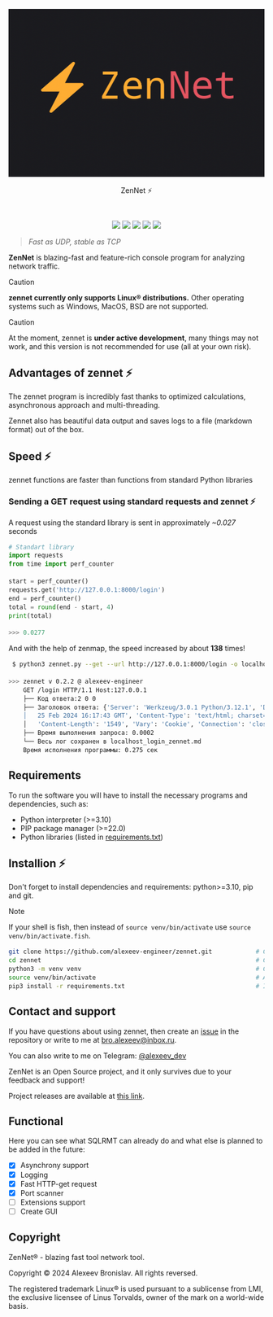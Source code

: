 <p align="center">
    <img src="extra/zennet.png">
</p>

<p align="center">ZenNet ⚡️</p>
<br>
<p align="center">
    <img src="https://img.shields.io/github/languages/top/alexeev-engineer/zennet?style=for-the-badge">
    <img src="https://img.shields.io/github/languages/count/alexeev-engineer/zennet?style=for-the-badge">
    <img src="https://img.shields.io/github/stars/alexeev-engineer/zennet?style=for-the-badge">
    <img src="https://img.shields.io/github/issues/alexeev-engineer/zennet?style=for-the-badge">
    <img src="https://img.shields.io/github/last-commit/alexeev-engineer/zennet?style=for-the-badge">
    </br>
</p>

 > *Fast as UDP, stable as TCP*

**ZenNet** is blazing-fast and feature-rich console program for analyzing network traffic.

> [!CAUTION]
> **zennet currently only supports Linux® distributions.** Other operating systems such as Windows, MacOS, BSD are not supported.

> [!CAUTION]
> At the moment, zennet is **under active development**, many things may not work, and this version is not recommended for use (all at your own risk).

## Advantages of zennet ⚡️
The zennet program is incredibly fast thanks to optimized calculations, asynchronous approach and multi-threading. 

Zennet also has beautiful data output and saves logs to a file (markdown format) out of the box.

## Speed ⚡️
zennet functions are faster than functions from standard Python libraries

### Sending a GET request using standard requests and zennet ⚡️
A request using the standard library is sent in approximately *~0.027* seconds

```python
# Standart library
import requests
from time import perf_counter

start = perf_counter()
requests.get('http://127.0.0.1:8000/login')
end = perf_counter()
total = round(end - start, 4)
print(total)

>>> 0.0277
```

And with the help of zenmap, the speed increased by about **138** times!

```bash
 $ python3 zennet.py --get --url http://127.0.0.1:8000/login -o localhost_login_zennet.md

>>> zennet v 0.2.2 @ alexeev-engineer
    GET /login HTTP/1.1 Host:127.0.0.1  
    ├── Код ответа:2 0 0
    ├── Заголовок ответа: {'Server': 'Werkzeug/3.0.1 Python/3.12.1', 'Date': 'Sun, 
    │   25 Feb 2024 16:17:43 GMT', 'Content-Type': 'text/html; charset=utf-8', 
    │   'Content-Length': '1549', 'Vary': 'Cookie', 'Connection': 'close'}
    ├── Время выполнения запроса: 0.0002
    └── Весь лог сохранен в localhost_login_zennet.md
    Время исполнения программы: 0.275 сек
```

## Requirements
To run the software you will have to install the necessary programs and dependencies, such as:

 + Python interpreter (>=3.10)
 + PIP package manager (>=22.0)
 + Python libraries (listed in [requirements.txt](./requirements.txt))

## Installion ⚡️
Don't forget to install dependencies and requirements: python>=3.10, pip and git.

> [!NOTE]
> If your shell is fish, then instead of `source venv/bin/activate` use `source venv/bin/activate.fish`.

```bash
git clone https://github.com/alexeev-engineer/zennet.git 			# Clone repo
cd zennet															# Change directory
python3 -m venv venv												# Create virtual environment
source venv/bin/activate											# Activate venv
pip3 install -r requirements.txt									# Install requirements.
```

## Contact and support
If you have questions about using zennet, then create an [issue](https://github.com/alexeev-engineer/zennet/issues/new) in the repository or write to me at bro.alexeev@inbox.ru.

You can also write to me on Telegram: [@alexeev_dev](https://t.me/alexeev_dev)

ZenNet is an Open Source project, and it only survives due to your feedback and support!

Project releases are available at [this link](https://github.com/alexeev-engineer/zennet/releases).

## Functional
Here you can see what SQLRMT can already do and what else is planned to be added in the future:

 - [x] Asynchrony support
 - [x] Logging
 - [x] Fast HTTP-get request
 - [x] Port scanner
 - [ ] Extensions support
 - [ ] Create GUI

## Copyright
ZenNet® - blazing fast tool network tool.

Copyright © 2024 Alexeev Bronislav. All rights reversed.

The registered trademark Linux® is used pursuant to a sublicense from LMI, the exclusive licensee of Linus Torvalds, owner of the mark on a world-wide basis.
